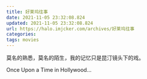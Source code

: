 ```yaml
---
title: 好莱坞往事
date: 2021-11-05 23:32:08.824
updated: 2021-11-05 23:32:08.824
url: https://halo.imjcker.com/archives/好莱坞往事
categories: 
tags: movies
---
```




莫名的熟悉，莫名的陌生，我的记忆只是昆汀镜头下的戏。



Once Upon a Time in Hollywood...